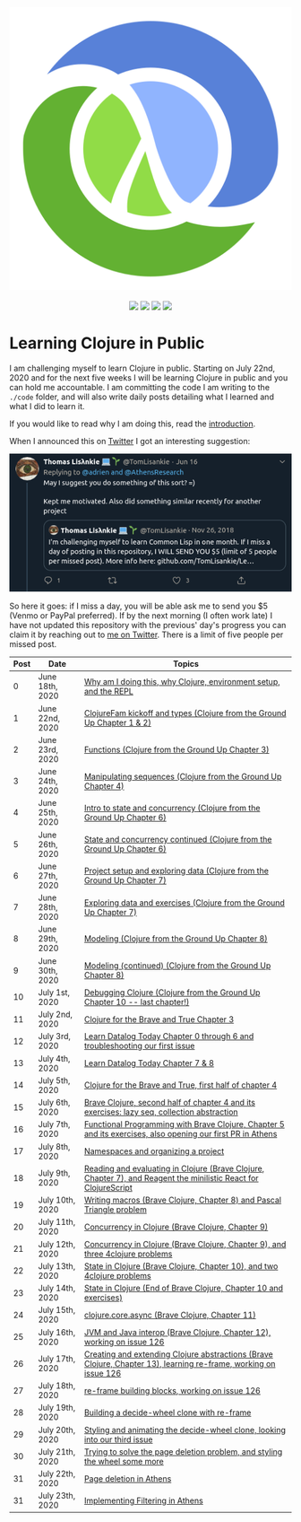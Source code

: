<p align="center">
    <img src="posts/images/Clojure_logo.svg" /><br /><br />
    <img src="https://img.shields.io/badge/Clojure%20from%20the%20Ground%20Up-8%20out%20of%208-green?logo=clojure&style=flat" />
    <img src="https://img.shields.io/badge/4clojure-86%20out%20of%20100-orange?logo=clojure&style=flat" />
    <img src="https://img.shields.io/badge/Clojure%20For%20Brave%20And%20True-11%20out%20of%2011-orange?logo=clojure&style=flat" />
    <img src="https://img.shields.io/badge/Learn%20Datalog%20Today-9%20out%20of%209-green?logo=clojure&style=flat" />
</p>

# Learning Clojure in Public

I am challenging myself to learn Clojure in public. Starting on July 22nd, 2020 and for the next five weeks I will be learning Clojure in public and you can hold me accountable. I am committing the code I am writing to the `./code` folder, and will also write daily posts detailing what I learned and what I did to learn it.

If you would like to read why I am doing this, read the [introduction](posts/2020-06-18.md).

When I announced this on [Twitter](https://twitter.com/adrien/status/1273013237076971528) I got an interesting suggestion:

<p align="center"><img src="posts/images/lisankie-inspiration.png" /></p>

So here it goes: if I miss a day, you will be able ask me to send you \$5 (Venmo or PayPal preferred). If by the next morning (I often work late) I have not updated this repository with the previous' day's progress you can claim it by reaching out to [me on Twitter](https://twitter.com/adrien). There is a limit of five people per missed post.

| Post | Date            | Topics                                                                                                                                  |
| ---- | --------------- | --------------------------------------------------------------------------------------------------------------------------------------- |
| 0    | June 18th, 2020 | [Why am I doing this, why Clojure, environment setup, and the REPL](posts/2020-06-18.md)                                                |
| 1    | June 22nd, 2020 | [ClojureFam kickoff and types (Clojure from the Ground Up Chapter 1 & 2)](posts/2020-06-22.md)                                          |
| 2    | June 23rd, 2020 | [Functions (Clojure from the Ground Up Chapter 3)](posts/2020-06-23.md)                                                                 |
| 3    | June 24th, 2020 | [Manipulating sequences (Clojure from the Ground Up Chapter 4)](posts/2020-06-24.md)                                                    |
| 4    | June 25th, 2020 | [Intro to state and concurrency (Clojure from the Ground Up Chapter 6)](posts/2020-06-25.md)                                            |
| 5    | June 26th, 2020 | [State and concurrency continued (Clojure from the Ground Up Chapter 6)](posts/2020-06-26.md)                                           |
| 6    | June 27th, 2020 | [Project setup and exploring data (Clojure from the Ground Up Chapter 7)](posts/2020-06-27.md)                                          |
| 7    | June 28th, 2020 | [Exploring data and exercises (Clojure from the Ground Up Chapter 7)](posts/2020-06-28.md)                                              |
| 8    | June 29th, 2020 | [Modeling (Clojure from the Ground Up Chapter 8)](posts/2020-06-29.md)                                                                  |
| 9    | June 30th, 2020 | [Modeling (continued) (Clojure from the Ground Up Chapter 8)](posts/2020-06-30.md)                                                      |
| 10   | July 1st, 2020  | [Debugging Clojure (Clojure from the Ground Up Chapter 10 -- last chapter!)](posts/2020-07-01.md)                                       |
| 11   | July 2nd, 2020  | [Clojure for the Brave and True Chapter 3](posts/2020-07-02.md)                                                                         |
| 12   | July 3rd, 2020  | [Learn Datalog Today Chapter 0 through 6 and troubleshooting our first issue](posts/2020-07-03.md)                                      |
| 13   | July 4th, 2020  | [Learn Datalog Today Chapter 7 & 8](posts/2020-07-04.md)                                                                                |
| 14   | July 5th, 2020  | [Clojure for the Brave and True, first half of chapter 4](posts/2020-07-05.md)                                                          |
| 15   | July 6th, 2020  | [Brave Clojure, second half of chapter 4 and its exercises: lazy seq, collection abstraction](posts/2020-07-06.md)                      |
| 16   | July 7th, 2020  | [Functional Programming with Brave Clojure, Chapter 5 and its exercises, also opening our first PR in Athens](posts/2020-07-07.md)      |
| 17   | July 8th, 2020  | [Namespaces and organizing a project](posts/2020-07-08.md)                                                                              |
| 18   | July 9th, 2020  | [Reading and evaluating in Clojure (Brave Clojure, Chapter 7), and Reagent the minilistic React for ClojureScript](posts/2020-07-09.md) |
| 19   | July 10th, 2020 | [Writing macros (Brave Clojure, Chapter 8) and Pascal Triangle problem](posts/2020-07-10.md)                                            |
| 20   | July 11th, 2020 | [Concurrency in Clojure (Brave Clojure, Chapter 9)](posts/2020-07-11.md)                                                                |
| 21   | July 12th, 2020 | [Concurrency in Clojure (Brave Clojure, Chapter 9), and three 4clojure problems](posts/2020-07-12.md)                                   |
| 22   | July 13th, 2020 | [State in Clojure (Brave Clojure, Chapter 10), and two 4clojure problems](posts/2020-07-13.md)                                          |
| 23   | July 14th, 2020 | [State in Clojure (End of Brave Clojure, Chapter 10 and exercises)](posts/2020-07-14.md)                                                |
| 24   | July 15th, 2020 | [clojure.core.async (Brave Clojure, Chapter 11)](posts/2020-07-15.md)                                                                   |
| 25   | July 16th, 2020 | [JVM and Java interop (Brave Clojure, Chapter 12), working on issue 126](posts/2020-07-16.md)                                           |
| 26   | July 17th, 2020 | [Creating and extending Clojure abstractions (Brave Clojure, Chapter 13), learning re-frame, working on issue 126](posts/2020-07-17.md) |
| 27   | July 18th, 2020 | [re-frame building blocks, working on issue 126](posts/2020-07-18.md)                                                                   |
| 28   | July 19th, 2020 | [Building a decide-wheel clone with re-frame](posts/2020-07-19.md)                                                                      |
| 29   | July 20th, 2020 | [Styling and animating the decide-wheel clone, looking into our third issue](posts/2020-07-20.md)                                       |
| 30   | July 21th, 2020 | [Trying to solve the page deletion problem, and styling the wheel some more](posts/2020-07-21.md)                                       |
| 31   | July 22th, 2020 | [Page deletion in Athens](posts/2020-07-22.md)                                                                                          |
| 31   | July 23th, 2020 | [Implementing Filtering in Athens](posts/2020-07-23.md)                                                                                 |
